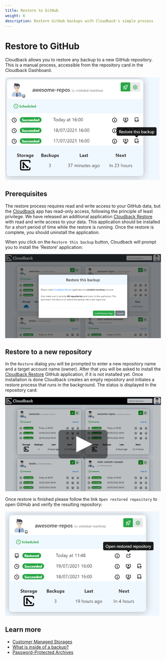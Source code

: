 ```yaml
---
title: Restore to GitHub
weight: 6
description: Restore GitHub backups with Cloudback's simple process
---
```


# Restore to GitHub

Cloudback allows you to restore any backup to a new GitHub repository. This is a manual process, accessible from the repository card in the Cloudback Dashboard.

<img src="/static/features/restore-this-backup.png" alt="Restore" width="500"/>

## Prerequisites

The restore process requires read and write access to your GitHub data, but the [Cloudback](https://github.com/apps/cloudback) app has read-only access, following the principle of least privilege. We have released an additional application [Cloudback Restore](https://github.com/apps/cloudback-restore) with read and write access to your data. This application should be installed for a short period of time while the restore is running. Once the restore is complete, you should uninstall the application.

When you click on the `Restore this backup` button, Cloudback will prompt you to install the 'Restore' application:

![Restore Application](/static/features/install-restore-app.png)

## Restore to a new repository

In the `Restore` dialog you will be prompted to enter a new repository name and a target account name (owner). After that you will be asked to install the [Cloudback Restore](https://github.com/apps/cloudback-restore) GitHub application, if it is not installed yet. Once installation is done Cloudback creates an empty repository and initiates a restore process that runs in the background. The status is displayed in the repository card:

<p align="center">
  <img src="/static/features/restore.png" data-alt="/static/features/restore.gif"
       alt="Restore to repository" onclick="swapGif(this)" style="cursor: pointer;"/>
</p>

Once restore is finished please follow the link `Open restored repository` to open GitHub and verify the resulting repository:

<img src="/static/features/open-restored.png" alt="Open restored" width="500"/>

## Learn more

- [Customer Managed Storages](/features/customer-storages)
- [What is inside of a backup?](/features/metadata)
- [Password-Protected Archives](/features/archive)
